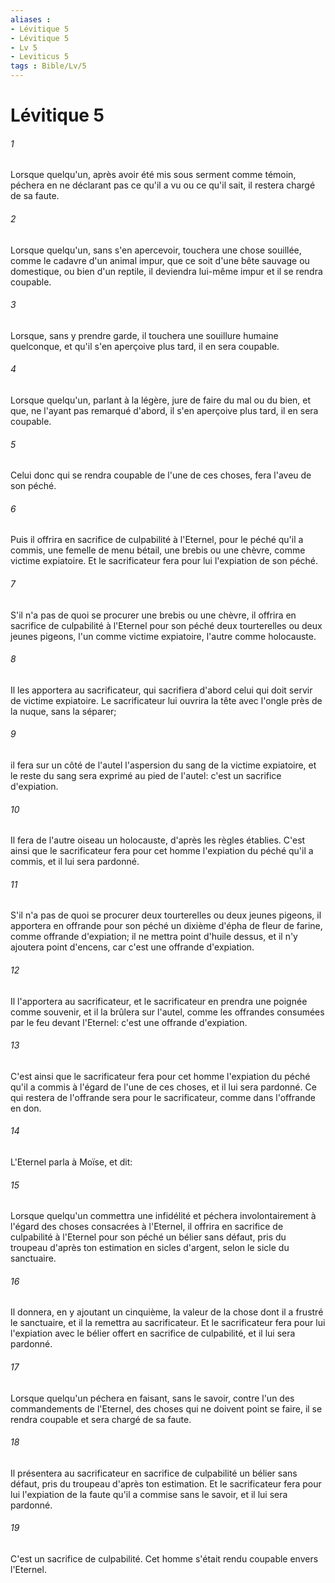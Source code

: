 ```yaml
---
aliases : 
- Lévitique 5
- Lévitique 5
- Lv 5
- Leviticus 5
tags : Bible/Lv/5
---
```


# Lévitique 5

###### 1
Lorsque quelqu'un, après avoir été mis sous serment comme témoin, péchera en ne déclarant pas ce qu'il a vu ou ce qu'il sait, il restera chargé de sa faute.
###### 2
Lorsque quelqu'un, sans s'en apercevoir, touchera une chose souillée, comme le cadavre d'un animal impur, que ce soit d'une bête sauvage ou domestique, ou bien d'un reptile, il deviendra lui-même impur et il se rendra coupable.
###### 3
Lorsque, sans y prendre garde, il touchera une souillure humaine quelconque, et qu'il s'en aperçoive plus tard, il en sera coupable.
###### 4
Lorsque quelqu'un, parlant à la légère, jure de faire du mal ou du bien, et que, ne l'ayant pas remarqué d'abord, il s'en aperçoive plus tard, il en sera coupable.
###### 5
Celui donc qui se rendra coupable de l'une de ces choses, fera l'aveu de son péché.
###### 6
Puis il offrira en sacrifice de culpabilité à l'Eternel, pour le péché qu'il a commis, une femelle de menu bétail, une brebis ou une chèvre, comme victime expiatoire. Et le sacrificateur fera pour lui l'expiation de son péché.
###### 7
S'il n'a pas de quoi se procurer une brebis ou une chèvre, il offrira en sacrifice de culpabilité à l'Eternel pour son péché deux tourterelles ou deux jeunes pigeons, l'un comme victime expiatoire, l'autre comme holocauste.
###### 8
Il les apportera au sacrificateur, qui sacrifiera d'abord celui qui doit servir de victime expiatoire. Le sacrificateur lui ouvrira la tête avec l'ongle près de la nuque, sans la séparer;
###### 9
il fera sur un côté de l'autel l'aspersion du sang de la victime expiatoire, et le reste du sang sera exprimé au pied de l'autel: c'est un sacrifice d'expiation.
###### 10
Il fera de l'autre oiseau un holocauste, d'après les règles établies. C'est ainsi que le sacrificateur fera pour cet homme l'expiation du péché qu'il a commis, et il lui sera pardonné.
###### 11
S'il n'a pas de quoi se procurer deux tourterelles ou deux jeunes pigeons, il apportera en offrande pour son péché un dixième d'épha de fleur de farine, comme offrande d'expiation; il ne mettra point d'huile dessus, et il n'y ajoutera point d'encens, car c'est une offrande d'expiation.
###### 12
Il l'apportera au sacrificateur, et le sacrificateur en prendra une poignée comme souvenir, et il la brûlera sur l'autel, comme les offrandes consumées par le feu devant l'Eternel: c'est une offrande d'expiation.
###### 13
C'est ainsi que le sacrificateur fera pour cet homme l'expiation du péché qu'il a commis à l'égard de l'une de ces choses, et il lui sera pardonné. Ce qui restera de l'offrande sera pour le sacrificateur, comme dans l'offrande en don.
###### 14
L'Eternel parla à Moïse, et dit:
###### 15
Lorsque quelqu'un commettra une infidélité et péchera involontairement à l'égard des choses consacrées à l'Eternel, il offrira en sacrifice de culpabilité à l'Eternel pour son péché un bélier sans défaut, pris du troupeau d'après ton estimation en sicles d'argent, selon le sicle du sanctuaire.
###### 16
Il donnera, en y ajoutant un cinquième, la valeur de la chose dont il a frustré le sanctuaire, et il la remettra au sacrificateur. Et le sacrificateur fera pour lui l'expiation avec le bélier offert en sacrifice de culpabilité, et il lui sera pardonné.
###### 17
Lorsque quelqu'un péchera en faisant, sans le savoir, contre l'un des commandements de l'Eternel, des choses qui ne doivent point se faire, il se rendra coupable et sera chargé de sa faute.
###### 18
Il présentera au sacrificateur en sacrifice de culpabilité un bélier sans défaut, pris du troupeau d'après ton estimation. Et le sacrificateur fera pour lui l'expiation de la faute qu'il a commise sans le savoir, et il lui sera pardonné.
###### 19
C'est un sacrifice de culpabilité. Cet homme s'était rendu coupable envers l'Eternel.
